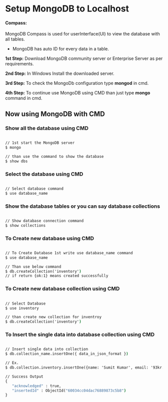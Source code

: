 # Setup MongoDB to Localhost
#### Compass: 
MongoDB Compass is used for userInterface(UI) to view the database with all tables.
* MongoDB has auto ID for every data in a table.

__1st Step:__ Download MongoDB community server or Enterprise Server as per requirements.

__2nd Step:__ In Windows Install the downloaded server.

__3rd Step:__ To check the MongoDb configuration type __mongod__ in cmd.

__4th Step:__ To continue use MongoDB using CMD than just type __mongo__ command in cmd.

## Now using MongoDB with CMD

### Show all the database using CMD
```cmd

// 1st start the MongoDB server
$ mongo

// than use the command to show the database
$ show dbs

```
### Select the database using CMD
```cmd

// Select database command
$ use database_name

```
### Show the database tables or you can say database collections
```cmd

// Show database connection command
$ show collections

```
### To Create new database using CMD
```cmd

// To Create Database 1st write use database_name command
$ use database_name

// Than use below command
$ db.createCollection('inventory')
// if return {ok:1} means created successfully

```
### To Create new database collection using CMD
```cmd

// Select Database
$ use inventory

// than create new collection for inventroy
$ db.createCollection('inventory')

```
### To Insert the single data into database collection using CMD
```cmd

// Insert single data into collection
$ db.collection_name.insertOne({ data_in_json_format })

// Ex.
$ db.collection.inventory.insertOne({name: 'Sumit Kumar', email: '93kr.sumit@gmail.com', phone: 850*****43})

// Success Output
{
   "acknowledged" : true,
   "insertedId" : ObjectId("60034cc04dac76889873c5b8")
}

```



